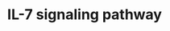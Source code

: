---
annotations:
- id: PW:0000908
  parent: signaling pathway
  type: Pathway Ontology
  value: interleukin-7 signaling pathway
- id: PW:0000512
  parent: signaling pathway
  type: Pathway Ontology
  value: Interleukin mediated signaling pathway
authors:
- A.Pandey
- MaintBot
- Khanspers
- MartijnVanIersel
- AlexanderPico
- NetPath
- Christine Chichester
- Zari
- Egonw
- Mkutmon
- L Dupuis
- Eweitz
citedin:
- link: PMC8751594
  title: DNA methylation of ARHGAP30 is negatively associated with ARHGAP30 expression
    in lung adenocarcinoma, which reduces tumor immunity and is detrimental to patient
    survival (2021)
- link: PMC5016863
  title: RNA-Seq analysis of seasonal and individual variation in blood transcriptomes
    of healthy managed bottlenose dolphins (2016)
description: 'Interleukin-7 (IL-7) was discovered in the year 1988 as a factor that
  enhanced the growth of murine B-cell precursors in bone marrow culture system. It
  was also known as lymphopoietin 1and pre-B cell factor. IL-7 plays an important
  role in the development of B and T cells in mouse and T cells in humans. It is also
  essential for mature and naive T-cell''s survival and proliferation. Human IL-7
  gene maps to chromosome 8 and is about 72kb in length. The protein encoded by this
  gene is 177 amino acids in length with a molecular weight of 20 kDa. The active
  form of IL-7 in humans is a glycoprotein of 25 kDa. In humans IL-7 has been shown
  to be produced from intestinal epithelial cells, keratinocytes , hepatic tissues,
  peripheral blood dendritic cells, follicular dendritic cells, endothelial cells,
  smooth muscle cells and fibroblasts. The IL-7 receptor consists of IL-7 receptor
  alpha chain (IL-7RÎ±) and a common gamma chain (Î³c). The gamma chain is also shared
  by IL-2, IL-4, IL-9, IL-15 and IL-21 receptors. The signaling pathways activated
  upon IL-7 binding to the receptor complex are JAK-STAT, PI-3 kinase and Src kinase
  pathways. JAK3, a protein tyrosine kinase is constitutively associated with the
  carboxy-terminal region of the gamma chain. Studies in mice lacking JAK3 have shown
  that it is required for transducing Î³c dependent signals. Mutations in JAK3 and
  Î³c have been shown to be associated with the autosomal recessive form of T-B +
  SCID. JAK1, another protein tyrosine kinase is associated with IL-7RÎ± chain and
  is activated upon IL-7 binding. JAK1 deficient mice shows severely impaired thymic
  development and no hematopoietic colony formation in response to IL-7. IL-7 would
  first bind to IL-7RÎ± and then associates with the gamma chain, bringing their intracellular
  domains bearing JAK1 and JAK3 together. JAK3 phosphorylates IL-7RÎ± chain creating
  docking sites for the transcription factors, STAT1, STAT3, and STAT5. JAK1 and JAK3
  phosphorylate these STAT molecules and induces their dimerization and translocation
  to the nucleus where they activate specific target genes. PTK2B, a protein tyrosine
  kinase has been shown to be associated with JAK1 and plays an important role in
  the survival of thymocyte cell line. The enzymatic activity and its phosphorylation
  are highly induced by IL-7. PI-3 kinase pathway is also activated by IL-7 and this
  pathway is essential for the survival and proliferation of human T cell precursors.
  PI-3 kinase interacts with IL-7RÎ± upon IL-7 stimulation and activates its downstream
  target, AKT and its activation is mediated by Î³c. AKT in turn activates GSK3 beta
  and Bad, the death protein. Survival of pro T-cell survival by regulating Bad via
  PI3 kinase/AKT pathway is mediated by IL-7. IL-7 also mediates the downregulation
  of cyclin-dependent kinase inhibitor 1B through the PI-3 kinase pathway and this
  effect is required for cell proliferation. IL-7 also induces the phosphorylation
  of a Src kinase family member, Fyn which is constitutively associated with IL7RA.
  In addition, IL-7 induces phosphorylation of MAPK family members including MAPK1
  and MAPK3.  Please access this pathway at [http://www.netpath.org/netslim/IL_7_pathway.html
  NetSlim] database.  If you use this pathway, please cite following paper: Kandasamy,
  K., Mohan, S. S., Raju, R., Keerthikumar, S., Kumar, G. S. S., Venugopal, A. K.,
  Telikicherla, D., Navarro, J. D., Mathivanan, S., Pecquet, C., Gollapudi, S. K.,
  Tattikota, S. G., Mohan, S., Padhukasahasram, H., Subbannayya, Y., Goel, R., Jacob,
  H. K. C., Zhong, J., Sekhar, R., Nanjappa, V., Balakrishnan, L., Subbaiah, R., Ramachandra,
  Y. L., Rahiman, B. A., Prasad, T. S. K., Lin, J., Houtman, J. C. D., Desiderio,
  S., Renauld, J., Constantinescu, S. N., Ohara, O., Hirano, T., Kubo, M., Singh,
  S., Khatri, P., Draghici, S., Bader, G. D., Sander, C., Leonard, W. J. and Pandey,
  A. (2010). NetPath: A public resource of curated signal transduction pathways. <i>Genome
  Biology</i>. 11:R3.  Proteins on this pathway have targeted assays available via
  the [https://assays.cancer.gov/available_assays?wp_id=WP205 CPTAC Assay Portal]'
last-edited: 2021-12-24
ndex: 468059fc-8b60-11eb-9e72-0ac135e8bacf
organisms:
- Homo sapiens
redirect_from:
- /index.php/Pathway:WP205
- /instance/WP205
- /instance/WP205_rr120718
revision: r120718
schema-jsonld:
- '@context': https://schema.org/
  '@id': https://wikipathways.github.io/pathways/WP205.html
  '@type': Dataset
  creator:
    '@type': Organization
    name: WikiPathways
  description: 'Interleukin-7 (IL-7) was discovered in the year 1988 as a factor that
    enhanced the growth of murine B-cell precursors in bone marrow culture system.
    It was also known as lymphopoietin 1and pre-B cell factor. IL-7 plays an important
    role in the development of B and T cells in mouse and T cells in humans. It is
    also essential for mature and naive T-cell''s survival and proliferation. Human
    IL-7 gene maps to chromosome 8 and is about 72kb in length. The protein encoded
    by this gene is 177 amino acids in length with a molecular weight of 20 kDa. The
    active form of IL-7 in humans is a glycoprotein of 25 kDa. In humans IL-7 has
    been shown to be produced from intestinal epithelial cells, keratinocytes , hepatic
    tissues, peripheral blood dendritic cells, follicular dendritic cells, endothelial
    cells, smooth muscle cells and fibroblasts. The IL-7 receptor consists of IL-7
    receptor alpha chain (IL-7RÎ±) and a common gamma chain (Î³c). The gamma chain
    is also shared by IL-2, IL-4, IL-9, IL-15 and IL-21 receptors. The signaling pathways
    activated upon IL-7 binding to the receptor complex are JAK-STAT, PI-3 kinase
    and Src kinase pathways. JAK3, a protein tyrosine kinase is constitutively associated
    with the carboxy-terminal region of the gamma chain. Studies in mice lacking JAK3
    have shown that it is required for transducing Î³c dependent signals. Mutations
    in JAK3 and Î³c have been shown to be associated with the autosomal recessive
    form of T-B + SCID. JAK1, another protein tyrosine kinase is associated with IL-7RÎ±
    chain and is activated upon IL-7 binding. JAK1 deficient mice shows severely impaired
    thymic development and no hematopoietic colony formation in response to IL-7.
    IL-7 would first bind to IL-7RÎ± and then associates with the gamma chain, bringing
    their intracellular domains bearing JAK1 and JAK3 together. JAK3 phosphorylates
    IL-7RÎ± chain creating docking sites for the transcription factors, STAT1, STAT3,
    and STAT5. JAK1 and JAK3 phosphorylate these STAT molecules and induces their
    dimerization and translocation to the nucleus where they activate specific target
    genes. PTK2B, a protein tyrosine kinase has been shown to be associated with JAK1
    and plays an important role in the survival of thymocyte cell line. The enzymatic
    activity and its phosphorylation are highly induced by IL-7. PI-3 kinase pathway
    is also activated by IL-7 and this pathway is essential for the survival and proliferation
    of human T cell precursors. PI-3 kinase interacts with IL-7RÎ± upon IL-7 stimulation
    and activates its downstream target, AKT and its activation is mediated by Î³c.
    AKT in turn activates GSK3 beta and Bad, the death protein. Survival of pro T-cell
    survival by regulating Bad via PI3 kinase/AKT pathway is mediated by IL-7. IL-7
    also mediates the downregulation of cyclin-dependent kinase inhibitor 1B through
    the PI-3 kinase pathway and this effect is required for cell proliferation. IL-7
    also induces the phosphorylation of a Src kinase family member, Fyn which is constitutively
    associated with IL7RA. In addition, IL-7 induces phosphorylation of MAPK family
    members including MAPK1 and MAPK3.  Please access this pathway at [http://www.netpath.org/netslim/IL_7_pathway.html
    NetSlim] database.  If you use this pathway, please cite following paper: Kandasamy,
    K., Mohan, S. S., Raju, R., Keerthikumar, S., Kumar, G. S. S., Venugopal, A. K.,
    Telikicherla, D., Navarro, J. D., Mathivanan, S., Pecquet, C., Gollapudi, S. K.,
    Tattikota, S. G., Mohan, S., Padhukasahasram, H., Subbannayya, Y., Goel, R., Jacob,
    H. K. C., Zhong, J., Sekhar, R., Nanjappa, V., Balakrishnan, L., Subbaiah, R.,
    Ramachandra, Y. L., Rahiman, B. A., Prasad, T. S. K., Lin, J., Houtman, J. C.
    D., Desiderio, S., Renauld, J., Constantinescu, S. N., Ohara, O., Hirano, T.,
    Kubo, M., Singh, S., Khatri, P., Draghici, S., Bader, G. D., Sander, C., Leonard,
    W. J. and Pandey, A. (2010). NetPath: A public resource of curated signal transduction
    pathways. <i>Genome Biology</i>. 11:R3.  Proteins on this pathway have targeted
    assays available via the [https://assays.cancer.gov/available_assays?wp_id=WP205
    CPTAC Assay Portal]'
  keywords:
  - AKT1
  - BAD
  - FYN
  - GSK3B
  - IL2RG
  - IL7
  - IL7R
  - JAK1
  - JAK3
  - MAP2K1
  - MAP2K2
  - MAPK1
  - MAPK3
  - PIK3R1
  - PIK3R2
  - PTK2B
  - STAT1
  - STAT3
  - STAT5A
  - STAT5B
  license: CC0
  name: IL-7 signaling pathway
seo: CreativeWork
title: IL-7 signaling pathway
wpid: WP205
---